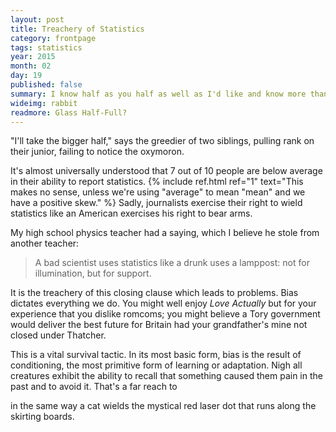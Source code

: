 ```yaml
---
layout: post
title: Treachery of Statistics
category: frontpage
tags: statistics
year: 2015
month: 02
day: 19
published: false
summary: I know half as you half as well as I'd like and know more than half as well as you deserve.
wideimg: rabbit
readmore: Glass Half-Full?
---
```

"I'll take the bigger half," says the greedier of two siblings, pulling rank on their junior, failing to notice the oxymoron.

It's almost universally understood that 7 out of 10 people are below average in their ability to report statistics.
{% include ref.html ref="1" text="This makes no sense, unless we're using \"average\" to mean \"mean\" and we have a positive skew." %}
Sadly, journalists exercise their right to wield statistics like an American exercises his right to bear arms.

My high school physics teacher had a saying, which I believe he stole from another teacher:

<blockquote>A bad scientist uses statistics like a drunk uses a lamppost: not for illumination, but for support.</blockquote>

It is the treachery of this closing clause which leads to problems. Bias dictates everything we do.
You might well enjoy *Love Actually* but for your experience that you dislike romcoms;
you might believe a Tory government would deliver the best future for Britain had your grandfather's mine not closed under Thatcher.

This is a vital survival tactic.
In its most basic form, bias is the result of conditioning, the most primitive form of learning or adaptation.
Nigh all creatures exhibit the ability to recall that something caused them pain in the past and to avoid it.
That's a far reach to 




in the same way a cat wields the mystical red laser dot that runs along the skirting boards.

